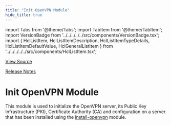 ```yaml
---
title: "Init OpenVPN Module"
hide_title: true
---
```


import Tabs from '@theme/Tabs';
import TabItem from '@theme/TabItem';
import VersionBadge from '../../../../../src/components/VersionBadge.tsx';
import { HclListItem, HclListItemDescription, HclListItemTypeDetails, HclListItemDefaultValue, HclGeneralListItem } from '../../../../../src/components/HclListItem.tsx';

<a href="https://github.com/gruntwork-io/terraform-aws-openvpn/tree/main/modules%2Finit-openvpn" className="link-button" title="View the source code for this module in GitHub.">View Source</a>

<a href="https://github.com/gruntwork-io/terraform-aws-openvpn/releases?q=" className="link-button" title="Release notes for only the service catalog versions which impacted this service.">Release Notes</a>

# Init OpenVPN Module

This module is used to initialize the OpenVPN server, its Public Key Infrastructure (PKI), Certificate Authority
(CA) and configuration on a server that has been installed using the [install-openvpn](https://github.com/gruntwork-io/terraform-aws-openvpn/tree/install-openvpn) module.


<!-- ##DOCS-SOURCER-START
{
  "originalSources": [
    "https://github.com/gruntwork-io/terraform-aws-openvpn/tree/readme.md",
    "https://github.com/gruntwork-io/terraform-aws-openvpn/tree/variables.tf",
    "https://github.com/gruntwork-io/terraform-aws-openvpn/tree/outputs.tf"
  ],
  "sourcePlugin": "module-catalog-api",
  "hash": "4ff938eb4a0f7d817dd691dc64c4ce7e"
}
##DOCS-SOURCER-END -->
